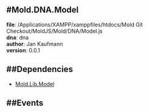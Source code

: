 
#Mold.DNA.Model
---------------------------------------

__file__: /Applications/XAMPP/xamppfiles/htdocs/Mold Git Checkout/MoldJS/Mold/DNA/Model.js  
__dna__: dna  
__author__: Jan Kaufmann  
__version__: 0.0.1  
	






##Dependencies
--------------

* [Mold.Lib.Model](../../Mold/Lib/Model.md) 


##Events
--------------






 

 


 



		

